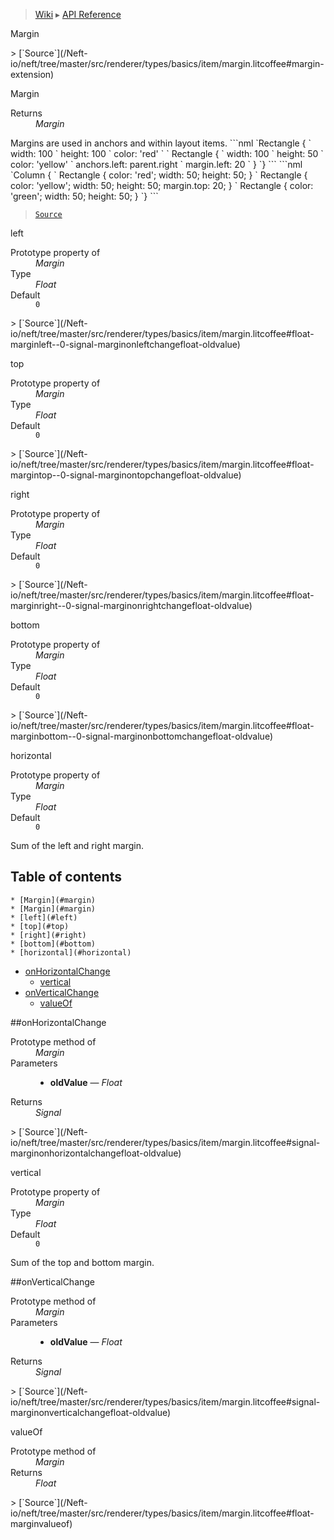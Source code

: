 > [Wiki](Home) ▸ [API Reference](API-Reference)

Margin
<dl></dl>
> [`Source`](/Neft-io/neft/tree/master/src/renderer/types/basics/item/margin.litcoffee#margin-extension)

Margin
<dl><dt>Returns</dt><dd><i>Margin</i></dd></dl>
Margins are used in anchors and within layout items.
```nml
`Rectangle {
`   width: 100
`   height: 100
`   color: 'red'
`
`   Rectangle {
`       width: 100
`       height: 50
`       color: 'yellow'
`       anchors.left: parent.right
`       margin.left: 20
`   }
`}
```
```nml
`Column {
`   Rectangle { color: 'red'; width: 50; height: 50; }
`   Rectangle { color: 'yellow'; width: 50; height: 50; margin.top: 20; }
`   Rectangle { color: 'green'; width: 50; height: 50; }
`}
```

> [`Source`](/Neft-io/neft/tree/master/src/renderer/types/basics/item/margin.litcoffee#margin-margin)

left
<dl><dt>Prototype property of</dt><dd><i>Margin</i></dd><dt>Type</dt><dd><i>Float</i></dd><dt>Default</dt><dd><code>0</code></dd></dl>
> [`Source`](/Neft-io/neft/tree/master/src/renderer/types/basics/item/margin.litcoffee#float-marginleft--0-signal-marginonleftchangefloat-oldvalue)

top
<dl><dt>Prototype property of</dt><dd><i>Margin</i></dd><dt>Type</dt><dd><i>Float</i></dd><dt>Default</dt><dd><code>0</code></dd></dl>
> [`Source`](/Neft-io/neft/tree/master/src/renderer/types/basics/item/margin.litcoffee#float-margintop--0-signal-marginontopchangefloat-oldvalue)

right
<dl><dt>Prototype property of</dt><dd><i>Margin</i></dd><dt>Type</dt><dd><i>Float</i></dd><dt>Default</dt><dd><code>0</code></dd></dl>
> [`Source`](/Neft-io/neft/tree/master/src/renderer/types/basics/item/margin.litcoffee#float-marginright--0-signal-marginonrightchangefloat-oldvalue)

bottom
<dl><dt>Prototype property of</dt><dd><i>Margin</i></dd><dt>Type</dt><dd><i>Float</i></dd><dt>Default</dt><dd><code>0</code></dd></dl>
> [`Source`](/Neft-io/neft/tree/master/src/renderer/types/basics/item/margin.litcoffee#float-marginbottom--0-signal-marginonbottomchangefloat-oldvalue)

horizontal
<dl><dt>Prototype property of</dt><dd><i>Margin</i></dd><dt>Type</dt><dd><i>Float</i></dd><dt>Default</dt><dd><code>0</code></dd></dl>
Sum of the left and right margin.

## Table of contents
    * [Margin](#margin)
    * [Margin](#margin)
    * [left](#left)
    * [top](#top)
    * [right](#right)
    * [bottom](#bottom)
    * [horizontal](#horizontal)
  * [onHorizontalChange](#onhorizontalchange)
    * [vertical](#vertical)
  * [onVerticalChange](#onverticalchange)
    * [valueOf](#valueof)

##onHorizontalChange
<dl><dt>Prototype method of</dt><dd><i>Margin</i></dd><dt>Parameters</dt><dd><ul><li><b>oldValue</b> — <i>Float</i></li></ul></dd><dt>Returns</dt><dd><i>Signal</i></dd></dl>
> [`Source`](/Neft-io/neft/tree/master/src/renderer/types/basics/item/margin.litcoffee#signal-marginonhorizontalchangefloat-oldvalue)

vertical
<dl><dt>Prototype property of</dt><dd><i>Margin</i></dd><dt>Type</dt><dd><i>Float</i></dd><dt>Default</dt><dd><code>0</code></dd></dl>
Sum of the top and bottom margin.

##onVerticalChange
<dl><dt>Prototype method of</dt><dd><i>Margin</i></dd><dt>Parameters</dt><dd><ul><li><b>oldValue</b> — <i>Float</i></li></ul></dd><dt>Returns</dt><dd><i>Signal</i></dd></dl>
> [`Source`](/Neft-io/neft/tree/master/src/renderer/types/basics/item/margin.litcoffee#signal-marginonverticalchangefloat-oldvalue)

valueOf
<dl><dt>Prototype method of</dt><dd><i>Margin</i></dd><dt>Returns</dt><dd><i>Float</i></dd></dl>
> [`Source`](/Neft-io/neft/tree/master/src/renderer/types/basics/item/margin.litcoffee#float-marginvalueof)

